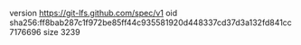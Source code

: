 version https://git-lfs.github.com/spec/v1
oid sha256:ff8bab287c1f972be85ff44c935581920d448337cd37d3a132fd841cc7176696
size 3239
